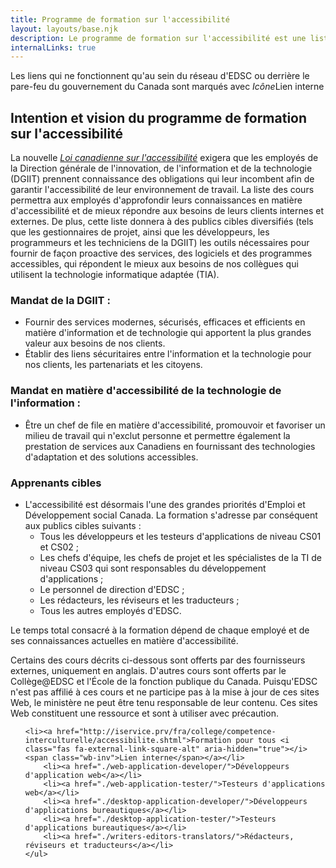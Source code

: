 ```yaml
---
title: Programme de formation sur l'accessibilité
layout: layouts/base.njk
description: Le programme de formation sur l'accessibilité est une liste de cours qui permettent d'acquérir des connaissances en matière d'accessibilité afin de mieux servir les clients internes et externes.
internalLinks: true
---
```



<div class="alert alert-info">
    <p>Les liens qui ne fonctionnent qu'au sein du réseau d'EDSC ou derrière le pare-feu du gouvernement du Canada sont marqués avec <i class="fas fa-external-link-square-alt" aria-hidden="true"> Icône</i><span class="wb-inv">Lien interne</span></p>
</div>


<h2>Intention et vision du programme de formation sur l'accessibilit&eacute;</h2>
<p>La nouvelle <a href="https://www.parl.ca/DocumentViewer/fr/42-1/projet-loi/C-81/sanction-royal"><em>Loi canadienne sur l'accessibilit&eacute;</em></a> exigera que les employ&eacute;s de la Direction g&eacute;n&eacute;rale de l'innovation, de l'information et de la technologie (DGIIT) prennent connaissance des obligations qui leur incombent afin de garantir l'accessibilit&eacute; de leur environnement de travail. La liste des cours permettra aux employ&eacute;s d'approfondir leurs connaissances en mati&egrave;re d'accessibilit&eacute; et de mieux r&eacute;pondre aux besoins de leurs clients internes et externes. De plus, cette liste donnera &agrave; des publics cibles diversifi&eacute;s (tels que les gestionnaires de projet, ainsi que les d&eacute;veloppeurs, les programmeurs et les techniciens de la DGIIT) les outils n&eacute;cessaires pour fournir de fa&ccedil;on proactive des services, des logiciels et des programmes accessibles, qui r&eacute;pondent le mieux aux besoins de nos coll&egrave;gues qui utilisent la technologie informatique adapt&eacute;e (TIA).</p>
<h3>Mandat de la DGIIT :</h3>
<ul>
	<li>Fournir des services modernes, s&eacute;curis&eacute;s, efficaces et efficients en mati&egrave;re d'information et de technologie qui apportent la plus grandes valeur aux besoins de nos clients.</li>
	<li>&Eacute;tablir des liens s&eacute;curitaires entre l'information et la technologie pour nos clients, les partenariats et les citoyens.</li>
</ul>
<h3>Mandat en mati&egrave;re d'accessibilit&eacute; de la technologie de l'information :</h3>
<ul>
	<li>&Ecirc;tre un chef de file en mati&egrave;re d'accessibilit&eacute;, promouvoir et favoriser un milieu de travail qui n'exclut personne et permettre &eacute;galement la prestation de services aux Canadiens en fournissant des technologies d'adaptation et des solutions accessibles.</li>
</ul>
<h3>Apprenants cibles</h3>
<ul>
	<li>L'accessibilit&eacute; est d&eacute;sormais l'une des grandes priorit&eacute;s d'Emploi et D&eacute;veloppement social Canada. La formation s'adresse par cons&eacute;quent aux publics cibles suivants :
				<ul>
					<li>Tous les d&eacute;veloppeurs et les testeurs d'applications de niveau CS01 et CS02 ;</li>
					<li>Les chefs d'&eacute;quipe, les chefs de projet et les sp&eacute;cialistes de la TI de niveau CS03 qui sont responsables du d&eacute;veloppement d'applications ;</li>
					<li>Le personnel de direction d'EDSC ;</li>
					<li>Les r&eacute;dacteurs, les r&eacute;viseurs et les traducteurs ;</li>
					<li>Tous les autres employ&eacute;s d'EDSC.</li>
				</ul>
			</li>
		</ul>

<p>Le temps total consacr&eacute; &agrave; la formation d&eacute;pend de chaque employ&eacute; et de ses connaissances actuelles en mati&egrave;re d'accessibilit&eacute;.</p>

<p>Certains des cours d&eacute;crits ci-dessous sont offerts par des fournisseurs externes, uniquement en anglais. D'autres cours sont offerts par le Coll&egrave;ge@EDSC et l'&Eacute;cole de la fonction publique du Canada. Puisqu'EDSC n'est pas affili&eacute; &agrave; ces cours et ne participe pas &agrave; la mise &agrave; jour de ces sites Web, le minist&egrave;re ne peut &ecirc;tre tenu responsable de leur contenu. Ces sites Web constituent une ressource et sont &agrave; utiliser avec pr&eacute;caution.</p>
<ul class="lst-spcd">

	<li><a href="http://iservice.prv/fra/college/competence-interculturelle/accessibilite.shtml">Formation pour tous <i class="fas fa-external-link-square-alt" aria-hidden="true"></i><span class="wb-inv">Lien interne</span></a></li>
		<li><a href="./web-application-developer/">Développeurs d'application web</a></li>
		<li><a href="./web-application-tester/">Testeurs d'applications web</a></li>
		<li><a href="./desktop-application-developer/">Développeurs d'applications bureautiques</a></li>
		<li><a href="./desktop-application-tester/">Testeurs d'applications bureautiques</a></li>
		<li><a href="./writers-editors-translators/">Rédacteurs, réviseurs et traducteurs</a></li>
	</ul>


